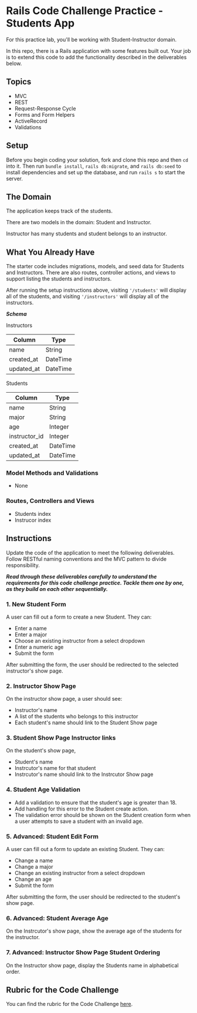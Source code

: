 # Rails Code Challenge Practice - Students App

For this practice lab, you'll be working with Student-Instructor domain.

In this repo, there is a Rails application with some features built out. Your job is to extend this code to add the functionality described in the deliverables below.

## Topics

- MVC
- REST
- Request-Response Cycle
- Forms and Form Helpers
- ActiveRecord
- Validations

## Setup

Before you begin coding your solution, fork and clone this repo and then `cd` into it. Then run `bundle install`, `rails db:migrate`, and `rails db:seed` to install dependencies and set up the database, and run `rails s` to start the server.

## The Domain

The application keeps track of the students.

There are two models in the domain: Student and Instructor.

Instructor has many students and student belongs to an instructor.

## What You Already Have

The starter code includes migrations, models, and seed data for Students and Instructors. There are also routes, controller actions, and views to support listing the students and instructors.

After running the setup instructions above, visiting `'/students'` will display all of the students, and visiting `'/instructors'` will display all of the instructors.

***Schema***

Instructors

| Column | Type |
| ------------- | ------------- |
| name  | String  |
| created_at  | DateTime  |
| updated_at  | DateTime  |

Students

| Column | Type |
| ------------- | ------------- |
| name  | String  |
| major  | String  |
| age  | Integer  |
| instructor_id  | Integer  |
| created_at  | DateTime  |
| updated_at  | DateTime  |

### Model Methods and Validations

- None

### Routes, Controllers and Views

- Students index
- Instrucor index

## Instructions

Update the code of the application to meet the following deliverables. Follow RESTful naming conventions and the MVC pattern to divide responsibility.

***Read through these deliverables carefully to understand the requirements for this code challenge practice. Tackle them one by one, as they build on each other sequentially.***


### 1. New Student Form

A user can fill out a form to create a new Student. They can:

- Enter a name
- Enter a major
- Choose an existing instructor from a select dropdown
- Enter a numeric age
- Submit the form

After submitting the form, the user should be redirected to the selected instructor's show page.

### 2. Instructor Show Page

On the instructor show page, a user should see:

- Instructor's name
- A list of the students who belongs to this instructor
- Each student's name should link to the Student Show page

### 3. Student Show Page Instructor links

On the student's show page,

- Student's name
- Instrcutor's name for that student
- Instrcutor's name should link to the Instrcutor Show page

### 4. Student Age Validation

- Add a validation to ensure that the student's age is greater than 18.
- Add handling for this error to the Student create action.
- The validation error should be shown on the Student creation form when a user attempts to save a student with an invalid age.

### 5. Advanced: Student Edit Form

A user can fill out a form to update an existing Student. They can:

- Change a name
- Change a major
- Change an existing instructor from a select dropdown
- Change an age
- Submit the form

After submitting the form, the user should be redirected to the student's show page.

### 6. Advanced: Student Average Age

On the Instrcutor's show page, show the average age of the students for the instructor.

### 7. Advanced: Instructor Show Page Student Ordering

On the Instructor show page, display the Students name in alphabetical order.

## Rubric for the Code Challenge

You can find the rubric for the Code Challenge [here](https://docs.google.com/document/d/1ttJQ1j4Gj2R6Q-Cu3eoseqXjqz1E1indMlIa9kejL4g/edit#heading=h.yi3uaat3he4a).